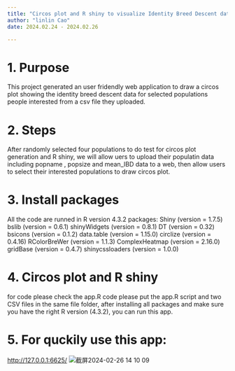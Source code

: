 ```yaml
---
title: "Circos plot and R shiny to visualize Identity Breed Descent data for interested populations "
author: "linlin Cao"
date: 2024.02.24 - 2024.02.26

---
```


# 1. Purpose 
This project generated an user fridendly web application to draw a circos plot showing the identity breed descent data for 
selected populations people interested from a csv file they uploaded.

# 2. Steps
After randomly selected four populations to do test for circos plot generation and R shiny, we will allow uers to upload 
their populatin data including popname , popsize and mean_IBD data to a web, then allow users to select their interested populations to draw circos plot.

# 3. Install packages
All the code are runned in R version 4.3.2
packages: 
Shiny (version = 1.7.5)
bslib (version = 0.6.1)
shinyWidgets (version = 0.8.1)
DT (version = 0.32)
bsicons (version = 0.1.2)
data.table (version = 1.15.0)
circlize (version = 0.4.16)
RColorBreWer (version = 1.1.3)
ComplexHeatmap (version = 2.16.0)
gridBase (version = 0.4.7)
shinycssloaders (version = 1.0.0)

# 4. Circos plot and R shiny
for code please check the app.R code 
please put the app.R script and two CSV files in the same file folder, after installing all packages and make sure you have the right R version (4.3.2), you can run this app.

# 5. For quckily use this app: 
http://127.0.0.1:6625/
![截屏2024-02-26 14 10 09](https://github.com/linlincao22/binp29_popgenetics_assignment/assets/112622493/3d6d4ed9-e2c7-48a4-8e39-0cc30b948f0d)





